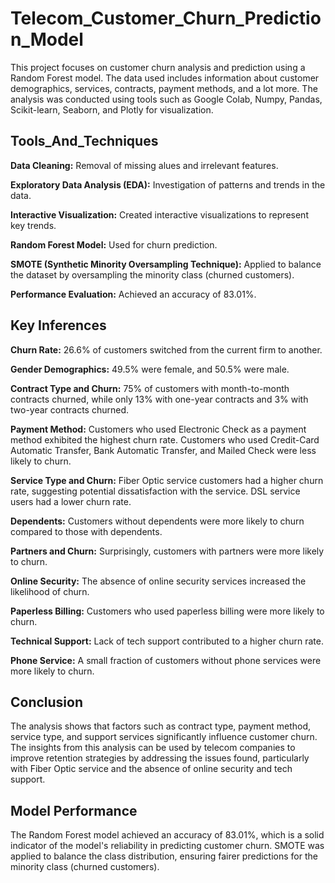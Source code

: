 # **Telecom_Customer_Churn_Prediction_Model**

This project focuses on customer churn analysis and prediction using a Random Forest model. The data used includes information about customer demographics, services, contracts, payment methods, and a lot more. The analysis was conducted using tools such as Google Colab, Numpy, Pandas, Scikit-learn, Seaborn, and Plotly for visualization.

## **Tools_And_Techniques**

**Data Cleaning:** 
Removal of missing alues and irrelevant features.

**Exploratory Data Analysis (EDA):** Investigation of patterns and trends in the data.

**Interactive Visualization:** 
Created interactive visualizations to represent key trends.

**Random Forest Model:** 
Used for churn prediction.

**SMOTE (Synthetic Minority Oversampling Technique):** 
Applied to balance the dataset by oversampling the minority class (churned customers).

**Performance Evaluation:** 
Achieved an accuracy of 83.01%.

## **Key Inferences**
**Churn Rate:**
26.6% of customers switched from the current firm to another.

**Gender Demographics:**
49.5% were female, and 50.5% were male.

**Contract Type and Churn:**
75% of customers with month-to-month contracts churned, while only 13% with one-year contracts and 3% with two-year contracts churned.

**Payment Method:**
Customers who used Electronic Check as a payment method exhibited the highest churn rate. Customers who used Credit-Card Automatic Transfer, Bank Automatic Transfer, and Mailed Check were less likely to churn.

**Service Type and Churn:**
Fiber Optic service customers had a higher churn rate, suggesting potential dissatisfaction with the service. DSL service users had a lower churn rate.

**Dependents:**
Customers without dependents were more likely to churn compared to those with dependents.

**Partners and Churn:**
Surprisingly, customers with partners were more likely to churn.

**Online Security:**
The absence of online security services increased the likelihood of churn.

**Paperless Billing:**
Customers who used paperless billing were more likely to churn.

**Technical Support:**
Lack of tech support contributed to a higher churn rate.

**Phone Service:**
A small fraction of customers without phone services were more likely to churn.



## **Conclusion**

The analysis shows that factors such as contract type, payment method, service type, and support services significantly influence customer churn. The insights from this analysis can be used by telecom companies to improve retention strategies by addressing the issues found, particularly with Fiber Optic service and the absence of online security and tech support.

## **Model Performance**

The Random Forest model achieved an accuracy of 83.01%, which is a solid indicator of the model's reliability in predicting customer churn. SMOTE was applied to balance the class distribution, ensuring fairer predictions for the minority class (churned customers).
